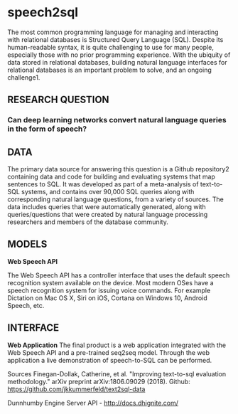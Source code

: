 # speech2sql

The most common programming language for managing and interacting with relational databases is Structured Query Language (SQL). Despite its human-readable syntax, it is quite challenging to use for many people, especially those with no prior programming experience. With the ubiquity of data stored in relational databases, building natural language interfaces for relational databases is an important problem to solve, and an ongoing challenge1.


## RESEARCH QUESTION

### Can deep learning networks convert natural language queries in the form of speech?


## DATA

The primary data source for answering this question is a Github repository2 containing data and code for building and evaluating systems that map sentences to SQL. It was developed as part of a meta-analysis of text-to-SQL systems, and contains over 90,000 SQL queries along with corresponding natural language questions, from a variety of sources.
The data includes queries that were automatically generated, along with queries/questions that were created by natural language processing researchers and members of the database community.


## MODELS

**Web Speech API**

The Web Speech API has a controller interface that uses the default speech recognition system available on the device. Most modern OSes have a speech recognition system for issuing voice commands. For example Dictation on Mac OS X, Siri on iOS, Cortana on Windows 10, Android Speech, etc.



## INTERFACE

**Web Application**
The final product is a web application integrated with the Web Speech API and a pre-trained seq2seq model. Through the web application a live demonstration of speech-to-SQL can be performed.


Sources
Finegan-Dollak, Catherine, et al. "Improving text-to-sql evaluation methodology." arXiv preprint arXiv:1806.09029 (2018).
Github: https://github.com/jkkummerfeld/text2sql-data

Dunnhumby Engine Server API - http://docs.dhignite.com/
